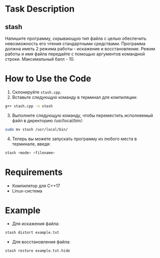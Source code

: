 # Task Description
## stash
Напишите программу, скрывающую тип файла с целью обеспечить невозможность его чтения стандартными средствами. Программа должна иметь 2 режима работы - искажение и восстановление. Режим работы и имя файла передайте с помощью аргументов командной строки. Максимальный балл - 10.

# How to Use the Code
1. Склонируйте `stash.cpp`.
2. Вставьте следующую команду в терминал для компиляции:
```bash
g++ stash.cpp -o stash
```
3. Выполните следующую команду, чтобы переместить исполняемый файл в директорию /usr/local/bin/:
```bash
sudo mv stash /usr/local/bin/
```
4. Теперь вы можете запускать программу из любого места в терминале, введя:
```bash
stash <mode> <filename>
```

# Requirements
- Компилятор для C++17
- Linux-система

# Example
- Для искажения файла:
```bash
stash distort example.txt
```
- Для восстановления файла:
```bash
stash restore example.txt.hide
```
